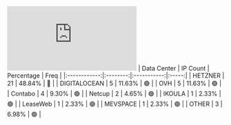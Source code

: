 ![Diagramm](https://github.com/obajay/StateSync-snapshots/blob/main/Projects/Realio/1/README.md)
| Data Center | IP Count | Percentage | Freq |
|:------------:|:--------:|:-----------:|:-----:|
| HETZNER | 21 | 48.84% | 🔴 |
| DIGITALOCEAN | 5 | 11.63% | 🟢 |
| OVH | 5 | 11.63% | 🟢 |
| Contabo | 4 | 9.30% | 🟢 |
| Netcup | 2 | 4.65% | 🟢 |
| IKOULA | 1 | 2.33% | 🟢 |
| LeaseWeb | 1 | 2.33% | 🟢 |
| MEVSPACE | 1 | 2.33% | 🟢 |
| OTHER | 3 | 6.98% | 🟢 |